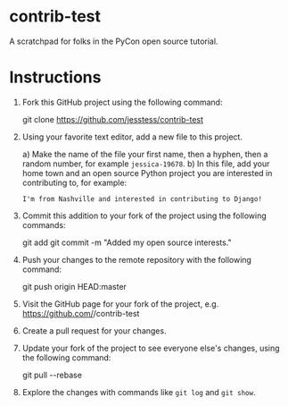 contrib-test
============

A scratchpad for folks in the PyCon open source tutorial.

Instructions
============

1. Fork this GitHub project using the following command:

    git clone https://github.com/jesstess/contrib-test

2. Using your favorite text editor, add a new file to this project.

    a) Make the name of the file your first name, then a hyphen, then a random
       number, for example `jessica-19678`.
    b) In this file, add your home town and an open source Python project you
       are interested in contributing to, for example:

       I'm from Nashville and interested in contributing to Django!

3. Commit this addition to your fork of the project using the following commands:

    git add <name of file>
    git commit -m "Added my open source interests."

4. Push your changes to the remote repository with the following command:

    git push origin HEAD:master

4. Visit the GitHub page for your fork of the project, e.g.
https://github.com/<your username>/contrib-test

5. Create a pull request for your changes.

6. Update your fork of the project to see everyone else's changes,
using the following command:

    git pull --rebase

7. Explore the changes with commands like `git log` and `git show`.
